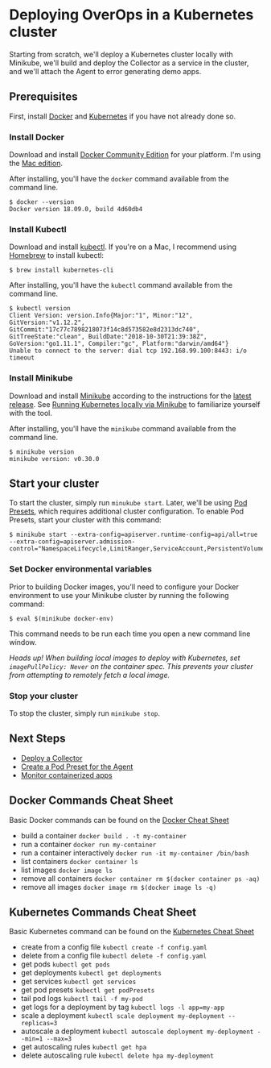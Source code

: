 # Deploying OverOps in a Kubernetes cluster
Starting from scratch, we'll deploy a Kubernetes cluster locally with Minikube, we'll build and deploy the Collector as a service in the cluster, and we'll attach the Agent to error generating demo apps.

## Prerequisites
First, install [Docker](https://www.docker.com/) and [Kubernetes](https://kubernetes.io/) if you have not already done so. 

### Install Docker
Download and install [Docker Community Edition](https://store.docker.com/search?type=edition&offering=community) for your platform. I'm using the [Mac edition](https://store.docker.com/editions/community/docker-ce-desktop-mac).

After installing, you'll have the `docker` command available from the command line.

```console
$ docker --version
Docker version 18.09.0, build 4d60db4
```

### Install Kubectl
Download and install [kubectl](https://kubernetes.io/docs/tasks/tools/install-kubectl/). If you're on a Mac, I recommend using [Homebrew](https://brew.sh/) to install kubectl:

```console
$ brew install kubernetes-cli
```

After installing, you'll have the `kubectl` command available from the command line.

```console
$ kubectl version
Client Version: version.Info{Major:"1", Minor:"12", GitVersion:"v1.12.2", GitCommit:"17c77c7898218073f14c8d573582e8d2313dc740", GitTreeState:"clean", BuildDate:"2018-10-30T21:39:38Z", GoVersion:"go1.11.1", Compiler:"gc", Platform:"darwin/amd64"}
Unable to connect to the server: dial tcp 192.168.99.100:8443: i/o timeout
```

### Install Minikube
Download and install [Minikube](https://kubernetes.io/docs/tasks/tools/install-minikube/) according to the instructions for the [latest release](https://github.com/kubernetes/minikube/releases). See [Running Kubernetes locally via Minikube](https://kubernetes.io/docs/setup/minikube/) to familiarize yourself with the tool.

After installing, you'll have the `minikube` command available from the command line.

```console
$ minikube version
minikube version: v0.30.0
```

## Start your cluster
To start the cluster, simply run `minukube start`. Later, we'll be using [Pod Presets](https://kubernetes.io/docs/concepts/workloads/pods/podpreset/), which requires additional cluster configuration. To enable Pod Presets, start your cluster with this command:

```console
$ minikube start --extra-config=apiserver.runtime-config=api/all=true --extra-config=apiserver.admission-control="NamespaceLifecycle,LimitRanger,ServiceAccount,PersistentVolumeLabel,DefaultStorageClass,DefaultTolerationSeconds,MutatingAdmissionWebhook,ValidatingAdmissionWebhook,ResourceQuota,PodPreset"
```

### Set Docker environmental variables
Prior to building Docker images, you'll need to configure your Docker environment to use your Minikube cluster by running the following command:

```console
$ eval $(minikube docker-env)
```

This command needs to be run each time you open a new command line window.

*Heads up! When building local images to deploy with Kubernetes, set `imagePullPolicy: Never` on the container spec. This prevents your cluster from attempting to remotely fetch a local image.*

### Stop your cluster
To stop the cluster, simply run `minikube stop`.

## Next Steps

- [Deploy a Collector](collector)
- [Create a Pod Preset for the Agent](agent)
- [Monitor containerized apps](demos)

## Docker Commands Cheat Sheet
Basic Docker commands can be found on the [Docker Cheat Sheet](https://www.docker.com/sites/default/files/Docker_CheatSheet_08.09.2016_0.pdf)

- build a container `docker build . -t my-container`
- run a container `docker run my-container`
- run a container interactively `docker run -it my-container /bin/bash`
- list containers `docker container ls`
- list images `docker image ls`
- remove all containers `docker container rm $(docker container ps -aq)`
- remove all images `docker image rm $(docker image ls -q)`

## Kubernetes Commands Cheat Sheet
Basic Kubernetes command can be found on the [Kubernetes Cheat Sheet](https://kubernetes.io/docs/reference/kubectl/cheatsheet/)

- create from a config file `kubectl create -f config.yaml`
- delete from a config file `kubectl delete -f config.yaml`
- get pods `kubectl get pods`
- get deployments `kubectl get deployments`
- get services `kubectl get services`
- get pod presets `kubectl get podPresets`
- tail pod logs `kubectl tail -f my-pod`
- get logs for a deployment by tag `kubectl logs -l app=my-app`
- scale a deployment `kubectl scale deployment my-deployment --replicas=3`
- autoscale a deployment `kubectl autoscale deployment my-deployment --min=1 --max=3`
- get autoscaling rules `kubectl get hpa`
- delete autoscaling rule `kubectl delete hpa my-deployment`

